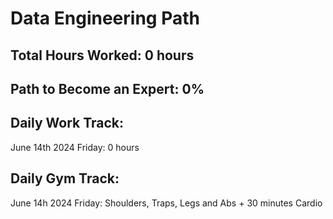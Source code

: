 # Data Engineering Path

## Total Hours Worked:        0 hours
## Path to Become an Expert:  0%

## Daily Work Track:
  June 14th 2024 Friday:  0 hours


## Daily Gym Track:
  June 14h 2024 Friday:   Shoulders, Traps, Legs and Abs + 30 minutes Cardio

